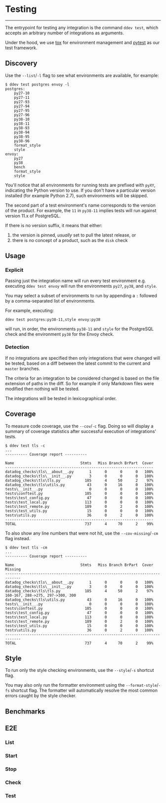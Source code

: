 # Testing

-----

The entrypoint for testing any integration is the command `ddev test`, which accepts an arbitrary number of integrations as arguments.

Under the hood, we use [tox](https://github.com/tox-dev/tox) for environment management and [pytest](https://github.com/pytest-dev/pytest)
as our test framework.

## Discovery

Use the `--list`/`-l` flag to see what environments are available, for example:

```
$ ddev test postgres envoy -l
postgres:
    py27-10
    py27-11
    py27-93
    py27-94
    py27-95
    py27-96
    py38-10
    py38-11
    py38-93
    py38-94
    py38-95
    py38-96
    format_style
    style
envoy:
    py27
    py38
    bench
    format_style
    style
```

You'll notice that all environments for running tests are prefixed with `pyXY`, indicating the Python version to use.
If you don't have a particular version installed (for example Python 2.7), such environments will be skipped.

The second part of a test environment's name corresponds to the version of the product. For example, the `11` in `py38-11`
implies tests will run against version 11.x of PostgreSQL.

If there is no version suffix, it means that either:

1. the version is pinned, _usually_ set to pull the latest release, or
2. there is no concept of a product, such as the `disk` check

## Usage

### Explicit

Passing just the integration name will run every test environment e.g. executing `ddev test envoy`
will run the environments `py27`, `py38`, and `style`.

You may select a subset of environments to run by appending a `:` followed by a comma-separated list of environments.

For example, executing:

```
ddev test postgres:py38-11,style envoy:py38
```

will run, in order, the environments `py38-11` and `style` for the PostgreSQL check and the environment `py38` for the Envoy check.

### Detection

If no integrations are specified then only integrations that were changed will be tested, based on a diff between the latest commit to
the current and `master` branches.

The criteria for an integration to be considered changed is based on the file extension of paths in the diff. So for example if only
Markdown files were modified then nothing will be tested.

The integrations will be tested in lexicographical order.

## Coverage

To measure code coverage, use the `--cov`/`-c` flag. Doing so will display a summary of coverage statistics after successful execution
of integrations' tests.

```
$ ddev test tls -c
...
---------- Coverage report ----------

Name                              Stmts   Miss Branch BrPart  Cover
-------------------------------------------------------------------
datadog_checks\tls\__about__.py       1      0      0      0   100%
datadog_checks\tls\__init__.py        3      0      0      0   100%
datadog_checks\tls\tls.py           185      4     50      2    97%
datadog_checks\tls\utils.py          43      0     16      0   100%
tests\__init__.py                     0      0      0      0   100%
tests\conftest.py                   105      0      0      0   100%
tests\test_config.py                 47      0      0      0   100%
tests\test_local.py                 113      0      0      0   100%
tests\test_remote.py                189      0      2      0   100%
tests\test_utils.py                  15      0      0      0   100%
tests\utils.py                       36      0      2      0   100%
-------------------------------------------------------------------
TOTAL                               737      4     70      2    99%
```

To also show any line numbers that were not hit, use the `--cov-missing`/`-cm` flag instead.

```
$ ddev test tls -cm
...
---------- Coverage report ----------

Name                              Stmts   Miss Branch BrPart  Cover   Missing
-----------------------------------------------------------------------------
datadog_checks\tls\__about__.py       1      0      0      0   100%
datadog_checks\tls\__init__.py        3      0      0      0   100%
datadog_checks\tls\tls.py           185      4     50      2    97%   160-167, 288->275, 297->300, 300
datadog_checks\tls\utils.py          43      0     16      0   100%
tests\__init__.py                     0      0      0      0   100%
tests\conftest.py                   105      0      0      0   100%
tests\test_config.py                 47      0      0      0   100%
tests\test_local.py                 113      0      0      0   100%
tests\test_remote.py                189      0      2      0   100%
tests\test_utils.py                  15      0      0      0   100%
tests\utils.py                       36      0      2      0   100%
-----------------------------------------------------------------------------
TOTAL                               737      4     70      2    99%
```

## Style

To run only the style checking environments, use the `--style`/`-s` shortcut flag.

You may also only run the formatter environment using the `--format-style`/`-fs` shortcut flag. The formatter will
automatically resolve the most common errors caught by the style checker.

## Benchmarks

## E2E

### List

### Start

### Stop

### Check

### Test
